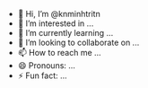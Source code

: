 - 👋 Hi, I’m @knminhtritn
- 👀 I’m interested in ...
- 🌱 I’m currently learning ...
- 💞️ I’m looking to collaborate on ...
- 📫 How to reach me ...
- 😄 Pronouns: ...
- ⚡ Fun fact: ...

<!---
knminhtritn/knminhtritn is a ✨ special ✨ repository because its `README.md` (this file) appears on your GitHub profile.
You can click the Preview link to take a look at your changes.
--->

